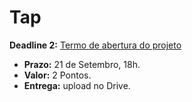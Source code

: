 # Tap

**Deadline 2:** [Termo de abertura do projeto](https://docs.google.com/document/d/1LTeKk7ZmWY5JIUyU15uwu--IU5g4M2y4J9ofVTGW2gc/edit?usp=drive_web&authuser=0)

- **Prazo:** 21 de Setembro, 18h.
- **Valor:** 2 Pontos.
- **Entrega:** upload no Drive.

